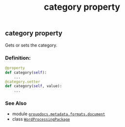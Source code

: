 ﻿---
title: category property
second_title: GroupDocs.Metadata for Python via .NET API References
description: 
type: docs
url: /python-net/groupdocs.metadata.formats.document/wordprocessingpackage/category/
is_root: false
weight: 170
---

## category property


Gets or sets the category.
### Definition:
```python
@property
def category(self):
    ...
@category.setter
def category(self, value):
    ...
```

### See Also
* module [`groupdocs.metadata.formats.document`](../../)
* class [`WordProcessingPackage`](/metadata/python-net/groupdocs.metadata.formats.document/wordprocessingpackage)
